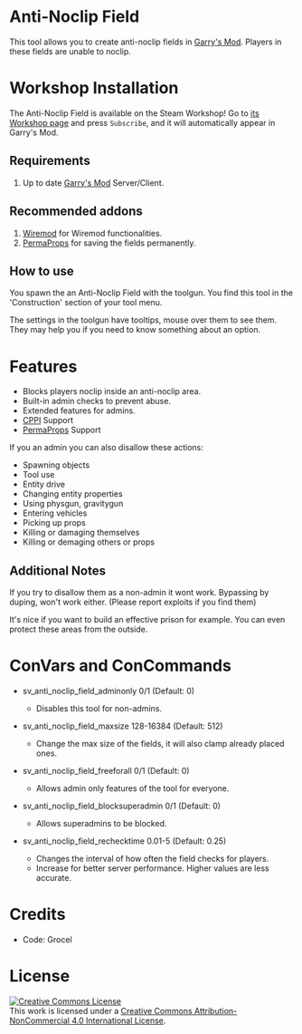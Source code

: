 # Anti-Noclip Field
This tool allows you to create anti-noclip fields in [Garry's Mod][].
Players in these fields are unable to noclip.

# Workshop Installation
The Anti-Noclip Field is available on the Steam Workshop! Go to [its Workshop page][workshop] and press `Subscribe`, and it will automatically appear in Garry's Mod.

## Requirements
1. Up to date [Garry's Mod][] Server/Client.

## Recommended addons
1. [Wiremod][] for Wiremod functionalities.
1. [PermaProps][] for saving the fields permanently.

## How to use
You spawn the an Anti-Noclip Field with the toolgun. You find this tool in the 'Construction' section of your tool menu.

The settings in the toolgun have tooltips, mouse over them to see them.
They may help you if you need to know something about an option.

# Features
- Blocks players noclip inside an anti-noclip area.
- Built-in admin checks to prevent abuse.
- Extended features for admins.
- [CPPI][] Support
- [PermaProps][] Support

If you an admin you can also disallow these actions:
- Spawning objects
- Tool use
- Entity drive
- Changing entity properties
- Using physgun, gravitygun
- Entering vehicles
- Picking up props
- Killing or damaging themselves
- Killing or demaging others or props

## Additional Notes
If you try to disallow them as a non-admin it wont work.
Bypassing by duping, won't work either. (Please report exploits if you find them)

It's nice if you want to build an effective prison for example.
You can even protect these areas from the outside.

# ConVars and ConCommands

- sv_anti_noclip_field_adminonly 0/1 (Default: 0)
  - Disables this tool for non-admins.

- sv_anti_noclip_field_maxsize 128-16384 (Default: 512)
  - Change the max size of the fields, it will also clamp already placed ones.

- sv_anti_noclip_field_freeforall 0/1 (Default: 0)
  - Allows admin only features of the tool for everyone.

- sv_anti_noclip_field_blocksuperadmin 0/1 (Default: 0)
  - Allows superadmins to be blocked.

- sv_anti_noclip_field_rechecktime 0.01-5 (Default: 0.25)
  - Changes the interval of how often the field checks for players.
  - Increase for better server performance. Higher values are less accurate.


# Credits
- Code: Grocel

# License
<a rel="license" href="http://creativecommons.org/licenses/by-nc/4.0/"><img alt="Creative Commons License" style="border-width:0" src="https://i.creativecommons.org/l/by-nc/4.0/88x31.png" /></a><br />This work is licensed under a <a rel="license" href="http://creativecommons.org/licenses/by-nc/4.0/">Creative Commons Attribution-NonCommercial 4.0 International License</a>.

[Garry's Mod]: <http://garrysmod.com/>
[Wiremod]: <https://github.com/wiremod/wire>
[PermaProps]: <https://github.com/MalboroDEV/PermaProps>
[GM_BASS3]: <https://gmod.facepunch.com/f/gmodaddon/jina/gm-bass3-A-cross-plattform-shared-Lua-API-to-BASS/1/>
[workshop]: <http://steamcommunity.com/sharedfiles/filedetails/?id=246756300>

[Web Radio]: <http://steamcommunity.com/sharedfiles/filedetails/?id=314470705>
[PatchPlay]: <http://steamcommunity.com/sharedfiles/filedetails/?id=250792180>
[NM Prop Pack]: <http://steamcommunity.com/sharedfiles/filedetails/?id=605223544>
[Fallout 3 Jukebox Model]: <http://steamcommunity.com/sharedfiles/filedetails/?id=529954000>
[Minecraft SWEP]: <http://steamcommunity.com/sharedfiles/filedetails/?id=116592647>

[CPPI]: <http://ulyssesmod.net/archive/CPPI_v1-3.pdf>
